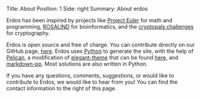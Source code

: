 Title: About
Position: 1
Side: right
Summary: About erdos


Erdos has been inspired by projects like
[Project Euler](https://projecteuler.net/) for math and programming,
[ROSALIND](http://rosalind.info/about/) for bioinformatics, and the
[cryptopals challenges](https://cryptopals.com/) for cryptography.

Erdos is open source and free of charge. You can contribute directly on our
GitHub page, [here](https://github.com/leotrs/erdos/). Erdos uses
[Python](https://www.python.org/) to generate the site, with the help of
[Pelican](http://getpelican.com/), a modification of
[elegant-theme](http://oncrashreboot.com/pelican-elegant) that can be found
[here](https://github.com/leotrs/pelican-elegant), and
[markdown-pp](https://github.com/jreese/markdown-pp). Most solutions are
also written in Python.

If you have any questions, comments, suggestions, or would like to contribute
to Erdos, we would like to hear from you! You can find the contact
information to the right of this page.
